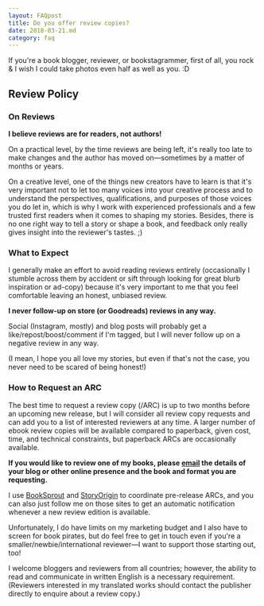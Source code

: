 ```yaml
---
layout: FAQpost
title: Do you offer review copies?
date: 2018-03-21.md
category: faq
---
```


If you're a book blogger, reviewer, or bookstagrammer, first of all, you rock & I wish I could take photos even half as well as you. :D


## Review Policy

### On Reviews

**I believe reviews are for readers, not authors!**

On a practical level, by the time reviews are being left, it's really too late to make changes and the author has moved on—sometimes by a matter of months or years.

On a creative level, one of the things new creators have to learn is that it's very important not to let too many voices into your creative process and to understand the perspectives, qualifications, and purposes of those voices you do let in, which is why I work with experienced professionals and a few trusted first readers when it comes to shaping my stories. Besides, there is no one right way to tell a story or shape a book, and feedback only really gives insight into the reviewer's tastes. ;)

### What to Expect

I generally make an effort to avoid reading reviews entirely (occasionally I stumble across them by accident or sift through looking for great blurb inspiration or ad-copy) because it's very important to me that you feel comfortable leaving an honest, unbiased review.

**I never follow-up on store (or Goodreads) reviews in any way.**

Social (Instagram, mostly) and blog posts will probably get a like/repost/boost/comment if I'm tagged, but I will never follow up on a negative review in any way.

(I mean, I hope you all love my stories, but even if that's not the case, you never need to be scared of being honest!)

### How to Request an ARC

The best time to request a review copy (/ARC) is up to two months before an upcoming new release, but I will consider all review copy requests and can add you to a list of interested reviewers at any time. A larger number of ebook review copies will be available compared to paperback, given cost, time, and technical constraints, but paperback ARCs are occasionally available.

**If you would like to review one of my books, please [email](mailto:kaiewrites@gmail.com) the details of your blog or other online presence and the book and format you are requesting.**

I use [BookSprout](https://booksprout.co/author/2405/k-a-wiggins) and [StoryOrigin]() to coordinate pre-release ARCs, and you can also just follow me on those sites to get an automatic notification whenever a new review edition is available.

Unfortunately, I do have limits on my marketing budget and I also have to screen for book pirates, but do feel free to get in touch even if you're a smaller/newbie/international reviewer—I want to support those starting out, too!

I welcome bloggers and reviewers from all countries; however, the ability to read and communicate in written English is a necessary requirement. (Reviewers interested in my translated works should contact the publisher directly to enquire about a review copy.)
